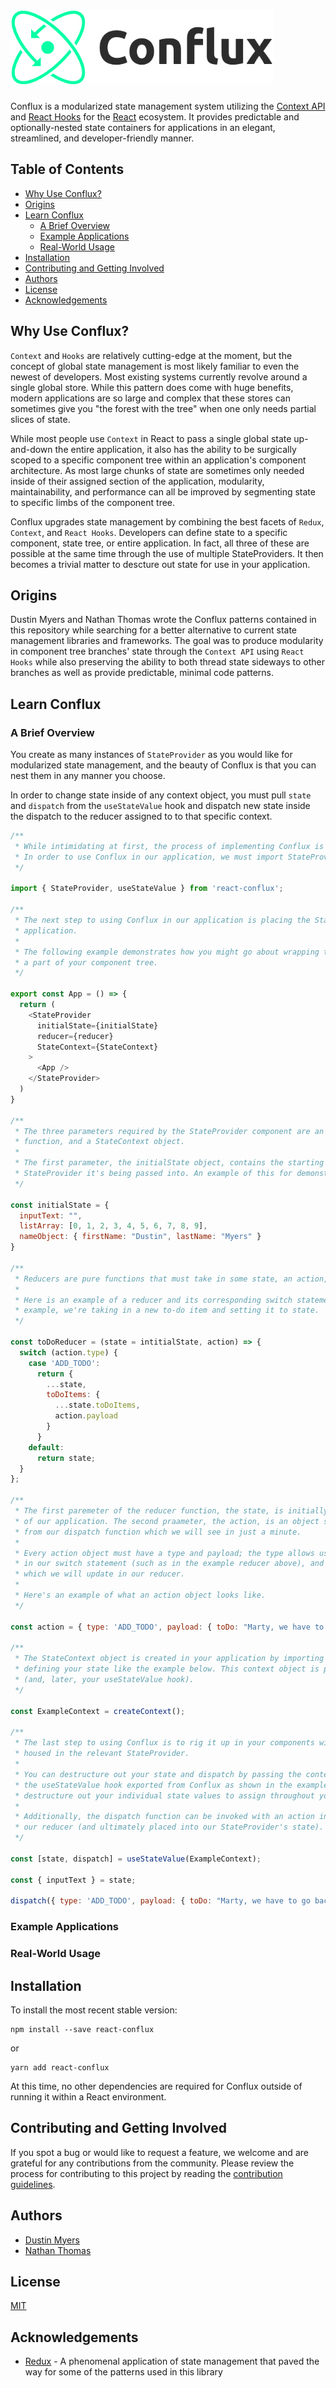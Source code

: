 <h1><img src="./logo/conflux-logo-dark.png" alt="Conflux library logo" height="120" aria-lable="Conflux library logo" /></h1>

Conflux is a modularized state management system utilizing the [Context API](https://reactjs.org/docs/context.html) and [React Hooks](https://reactjs.org/docs/hooks-intro.html) for the [React](https://reactjs.org/) ecosystem. It provides predictable and optionally-nested state containers for applications in an elegant, streamlined, and developer-friendly manner.

## Table of Contents

- [Why Use Conflux?](#why-use-conflux)
- [Origins](#origins)
- [Learn Conflux](#learn-conflux)
  - [A Brief Overview](#a-brief-overview)
  - [Example Applications](#in-depth-examples)
  - [Real-World Usage](#real-world-usage)
- [Installation](#installation)
- [Contributing and Getting Involved](#contributing-and-getting-involved)
- [Authors](#authors)
- [License](#license)
- [Acknowledgements](#acknowledgements)

## Why Use Conflux?

`Context` and `Hooks` are relatively cutting-edge at the moment, but the concept of global state management is most likely familiar to even the newest of developers. Most existing systems currently revolve around a single global store. While this pattern does come with huge benefits, modern applications are so large and complex that these stores can sometimes give you "the forest with the tree" when one only needs partial slices of state.

While most people use `Context` in React to pass a single global state up-and-down the entire application, it also has the ability to be surgically scoped to a specific component tree within an application's component architecture. As most large chunks of state are sometimes only needed inside of their assigned section of the application, modularity, maintainability, and performance can all be improved by segmenting state to specific limbs of the component tree.

Conflux upgrades state management by combining the best facets of `Redux`, `Context`, and `React Hooks`. Developers can define state to a specific component, state tree, or entire application. In fact, all three of these are possible at the same time through the use of multiple StateProviders. It then becomes a trivial matter to descture out state for use in your application.

## Origins

Dustin Myers and Nathan Thomas wrote the Conflux patterns contained in this repository while searching for a better alternative to current state management libraries and frameworks. The goal was to produce modularity in component tree branches' state through the `Context API` using `React Hooks` while also preserving the ability to both thread state sideways to other branches as well as provide predictable, minimal code patterns.

## Learn Conflux

### A Brief Overview

You create as many instances of `StateProvider` as you would like for modularized state management, and the beauty of Conflux is that you can nest them in any manner you choose.

In order to change state inside of any context object, you must pull `state` and `dispatch` from the `useStateValue` hook and dispatch new state inside the dispatch to the reducer assigned to to that specific context.

```js
/**
 * While intimidating at first, the process of implementing Conflux is actually really straightforward.
 * In order to use Conflux in our application, we must import StateProvider and the useStateValue hook.
 */

import { StateProvider, useStateValue } from 'react-conflux';

/**
 * The next step to using Conflux in our application is placing the StateProvider component in our
 * application.
 *
 * The following example demonstrates how you might go about wrapping the State Provider around
 * a part of your component tree.
 */

export const App = () => {
  return (
    <StateProvider
      initialState={initialState}
      reducer={reducer}
      StateContext={StateContext}
    >
      <App />
    </StateProvider>
  )
}

/**
 * The three parameters required by the StateProvider component are an intialState object, a reducer
 * function, and a StateContext object.
 *
 * The first parameter, the initialState object, contains the starting state necessary for the given
 * StateProvider it's being passed into. An example of this for demonstration purposes is below.
 */

const initialState = {
  inputText: "",
  listArray: [0, 1, 2, 3, 4, 5, 6, 7, 8, 9],
  nameObject: { firstName: "Dustin", lastName: "Myers" }
}

/**
 * Reducers are pure functions that must take in some state, an action, and return state.
 *
 * Here is an example of a reducer and its corresponding switch statement; in this
 * example, we're taking in a new to-do item and setting it to state.
 */

const toDoReducer = (state = intitialState, action) => {
  switch (action.type) {
    case 'ADD_TODO':
      return {
        ...state,
        toDoItems: {
          ...state.toDoItems,
          action.payload
        }
      }
    default:
      return state;
  }
};

/**
 * The first paremeter of the reducer function, the state, is initially the beginning state
 * of our application. The second praameter, the action, is an object sent into our reducer
 * from our dispatch function which we will see in just a minute.
 *
 * Every action object must have a type and payload; the type allows us to navigate the cases
 * in our switch statement (such as in the example reducer above), and the payload is the state
 * which we will update in our reducer.
 *
 * Here's an example of what an action object looks like.
 */

const action = { type: 'ADD_TODO', payload: { toDo: "Marty, we have to go back!" } }

/**
 * The StateContext object is created in your application by importing createContext from react and
 * defining your state like the example below. This context object is passed into your State Provider
 * (and, later, your useStateValue hook).
 */

const ExampleContext = createContext();

/**
 * The last step to using Conflux is to rig it up in your components within the component tree
 * housed in the relevant StateProvider.
 *
 * You can destructure out your state and dispatch by passing the context object created above into
 * the useStateValue hook exported from Conflux as shown in the example below. You can then further
 * destructure out your individual state values to assign throughout your component.
 *
 * Additionally, the dispatch function can be invoked with an action inside of it to send state to
 * our reducer (and ultimately placed into our StateProvider's state).
 */

const [state, dispatch] = useStateValue(ExampleContext);

const { inputText } = state;

dispatch({ type: 'ADD_TODO', payload: { toDo: "Marty, we have to go back!" } });

```

### Example Applications

### Real-World Usage

## Installation

To install the most recent stable version:

```
npm install --save react-conflux
```

or

```
yarn add react-conflux
```

At this time, no other dependencies are required for Conflux outside of running it within a React environment.

## Contributing and Getting Involved

If you spot a bug or would like to request a feature, we welcome and are grateful for any contributions from the community. Please review the process for contributing to this project by reading the [contribution guidelines](CONTRIBUTING.md).

## Authors

- [Dustin Myers](https://github.com/dustinmyers)
- [Nathan Thomas](https://github.com/nwthomas)

## License

[MIT](LICENSE)

## Acknowledgements

- [Redux](https://github.com/reduxjs/redux) - A phenomenal application of state management that paved the way for some of the patterns used in this library

